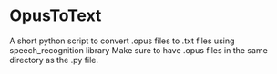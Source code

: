 # OpusToText
A short python script to convert .opus files to .txt files using speech_recognition library
Make sure to have .opus files in the same directory as the .py file.
